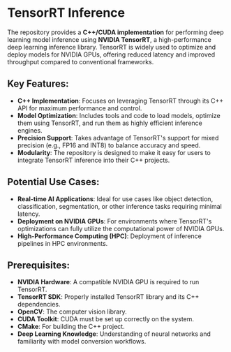 # TensorRT Inference

The repository provides a **C++/CUDA implementation** for performing deep learning model inference using **NVIDIA TensorRT**, a high-performance deep learning inference library. TensorRT is widely used to optimize and deploy models for NVIDIA GPUs, offering reduced latency and improved throughput compared to conventional frameworks.

## Key Features:
- **C++ Implementation**: Focuses on leveraging TensorRT through its C++ API for maximum performance and control.
- **Model Optimization**: Includes tools and code to load models, optimize them using TensorRT, and run them as highly efficient inference engines.
- **Precision Support**: Takes advantage of TensorRT's support for mixed precision (e.g., FP16 and INT8) to balance accuracy and speed.
- **Modularity**: The repository is designed to make it easy for users to integrate TensorRT inference into their C++ projects.

## Potential Use Cases:
- **Real-time AI Applications**: Ideal for use cases like object detection, classification, segmentation, or other inference tasks requiring minimal latency.
- **Deployment on NVIDIA GPUs**: For environments where TensorRT's optimizations can fully utilize the computational power of NVIDIA GPUs.
- **High-Performance Computing (HPC)**: Deployment of inference pipelines in HPC environments.

## Prerequisites:
- **NVIDIA Hardware**: A compatible NVIDIA GPU is required to run TensorRT.
- **TensorRT SDK**: Properly installed TensorRT library and its C++ dependencies.
- **OpenCV**: The computer vision library.
- **CUDA Toolkit**: CUDA must be set up correctly on the system.
- **CMake**: For building the C++ project.
- **Deep Learning Knowledge**: Understanding of neural networks and familiarity with model conversion workflows.
